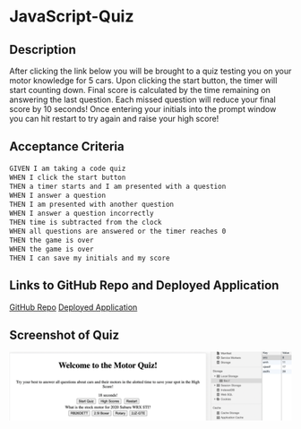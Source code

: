 # JavaScript-Quiz

## Description
After clicking the link below you will be brought to a quiz testing you on your motor knowledge for 5 cars.  Upon clicking the start button, the timer will start counting down.  Final score is calculated by the time remaining on answering the last question.  Each missed question will reduce your final score by 10 seconds! Once entering your initials into the prompt window you can hit restart to try again and raise your high score!

## Acceptance Criteria

```
GIVEN I am taking a code quiz
WHEN I click the start button
THEN a timer starts and I am presented with a question
WHEN I answer a question
THEN I am presented with another question
WHEN I answer a question incorrectly
THEN time is subtracted from the clock
WHEN all questions are answered or the timer reaches 0
THEN the game is over
WHEN the game is over
THEN I can save my initials and my score
```

## Links to GitHub Repo and Deployed Application
[GitHub Repo](https://github.com/HurleySquared/javascript-quiz)
[Deployed Application](https://hurleysquared.github.io/javascript-quiz/)
## Screenshot of Quiz
![Screenshot](./images/javascriptquiz-ss.png)